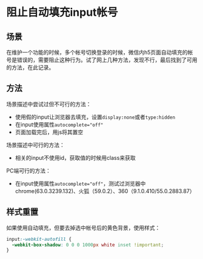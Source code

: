 # 阻止自动填充input帐号
## 场景
在维护一个功能的时候，多个帐号切换登录的时候，微信内h5页面自动填充的帐号是错误的，需要阻止这种行为。试了网上几种方法，发现不行，最后找到了可用的方法，在此记录。
## 方法
场景描述中尝试过但不可行的方法：
- 使用假的input让浏览器去填充，设置`display:none`或者`type:hidden`
- 在input使用属性`autocomplete="off"`
- 页面加载完后，用js将其置空

场景描述中可行的方法：
- 相关的input不使用id，获取值的时候用class来获取

PC端可行的方法：
- 在input使用属性`autocomplete="off"`，测试过浏览器中chrome(63.0.3239.132)、火狐（59.0.2）、360（9.1.0.410/55.0.2883.87）

## 样式重置
如果使用自动填充，但要去掉选中帐号后的黄色背景，使用样式：
```css
input:-webkit-autofill {
  -webkit-box-shadow: 0 0 0 1000px white inset !important;
}
```